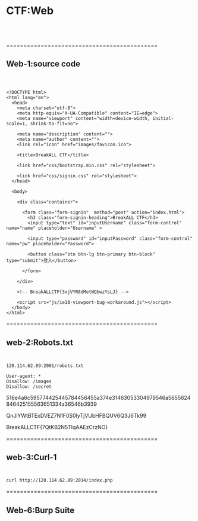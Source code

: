 <br />

# CTF:Web

<br /><br />


============================================

Web-1:source code<br /><br />
--------------------------------------------

```

<!DOCTYPE html>
<html lang="en">
  <head>
    <meta charset="utf-8">
    <meta http-equiv="X-UA-Compatible" content="IE=edge">
    <meta name="viewport" content="width=device-width, initial-scale=1, shrink-to-fit=no">

    <meta name="description" content="">
    <meta name="author" content="">
    <link rel="icon" href="images/favicon.ico">

    <title>BreakALL CTF</title>

    <link href="css/bootstrap.min.css" rel="stylesheet">

    <link href="css/signin.css" rel="stylesheet">
  </head>

  <body>

    <div class="container">

      <form class="form-signin"  method="post" action="index.html">
        <h3 class="form-signin-heading">BreakALL CTF</h3>
        <input type="text" id="inputUsername" class="form-control" name="name" placeholder="Username" >

        <input type="password" id="inputPassword" class="form-control" name="pw" placeholder="Password">
		
        <button class="btn btn-lg btn-primary btn-block" type="submit">登入</button>
	
      </form>

    </div> 

	<!-- BreakALLCTF{3xjVYR8dMetWQbwzYsLJ} -->

    <script src="js/ie10-viewport-bug-workaround.js"></script>
  </body>
</html>
```



============================================

web-2:Robots.txt<br /><br />
--------------------------------------------

```
120.114.62.89:2001/robots.txt
```

```
User-agent: *
Disallow: /images
Disallow: /secret
```

516e4a6c595774425445784456455a374e31463053304979546a5655624846425155563651334a36546b3939

QnJlYWtBTExDVEZ7N1F0S0IyTjVUbHFBQUV6Q3J6Tk99

BreakALLCTF{7QtKB2N5TlqAAEzCrzNO}



============================================

web-3:Curl-1<br /><br />
--------------------------------------------

```
curl http://120.114.62.89:2014/index.php
```











============================================

Web-6:Burp Suite<br /><br />
--------------------------------------------
















